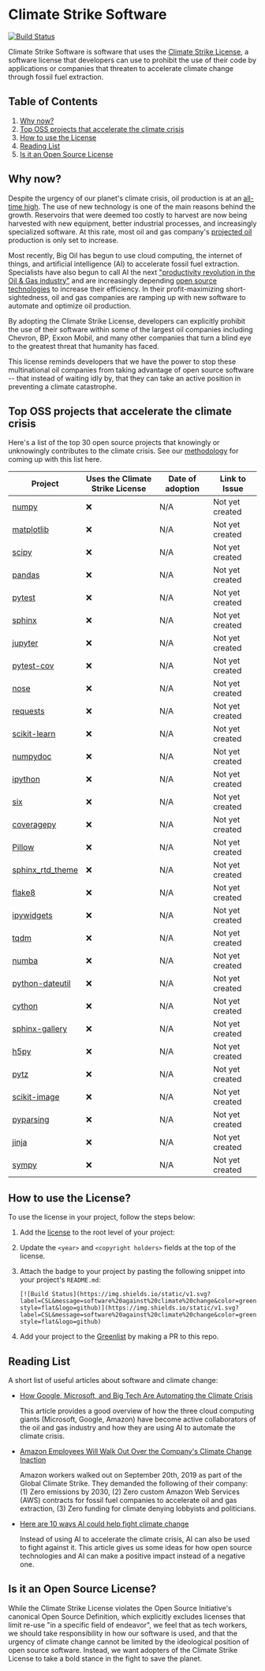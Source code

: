 # Climate Strike Software

[![Build Status](https://img.shields.io/static/v1.svg?label=CSL&message=software%20against%20climate%20change&color=green?style=flat&logo=github)](https://img.shields.io/static/v1.svg?label=CSL&message=software%20against%20climate%20change&color=green?style=flat&logo=github
)

Climate Strike Software is software that uses the [Climate Strike License](LICENSE), a software license that developers can use to prohibit the use of their code by applications or companies that threaten to accelerate climate change through fossil fuel extraction.

## Table of Contents
1. [Why now?](#why-now)
1. [Top OSS projects that accelerate the climate crisis](#top-oss-projects-that-accelerate-the-climate-crisis)
1. [How to use the License](#how-to-use-the-license)
1. [Reading List](#reading-list)
1. [Is it an Open Source License](#is-it-an-open-source-license)

## Why now?
Despite the urgency of our planet's climate crisis, oil production is at an [all-time high](https://www.indexmundi.com/energy/?product=oil&graph=production). The use of new technology is one of the main reasons behind the growth. Reservoirs that were deemed too costly to harvest are now being harvested with new equipment, better industrial processes, and increasingly specialized software. At this rate, most oil and gas company's [projected oil](https://www.theguardian.com/environment/2019/oct/10/oil-firms-barrels-markets) production is only set to increase.

Most recently, Big Oil has begun to use cloud computing, the internet of things, and artificial intelligence (AI) to accelerate fossil fuel extraction. Specialists have also begun to call AI the next ["productivity revolution in the Oil & Gas industry"](https://www.oilandgasiq.com/strategy-management-and-information/news/is-ai-the-next-revolution-for-the-oil-and-gas-industry) and are increasingly depending [open source technologies](https://www.hartenergy.com/exclusives/impact-big-data-open-source-oil-and-gas-29465) to increase their efficiency. In their profit-maximizing short-sightedness, oil and gas companies are ramping up with new software to automate and optimize oil production.

By adopting the Climate Strike License, developers can explicitly prohibit the use of their software within some of the largest oil companies including Chevron, BP, Exxon Mobil, and many other companies that turn a blind eye to the greatest threat that humanity has faced.

This license reminds developers that we have the power to stop these multinational oil companies from taking advantage of open source software -- that instead of waiting idly by, that they can take an active position in preventing a climate catastrophe.

## Top OSS projects that accelerate the climate crisis

Here's a list of the top 30 open source projects that knowingly or unknowingly contributes to the climate crisis. See our [methodology](..) for coming up with this list here.

| Project                                                | Uses the Climate Strike License | Date of adoption | Link to Issue   |
| ---                                                    | ---                             | ---              | ---             |
| [numpy](https://github.com/numpy/numpy) | :x: | N/A | Not yet created |
| [matplotlib](https://github.com/matplotlib/matplotlib) | :x: | N/A | Not yet created |
| [scipy](https://github.com/scipy/scipy) | :x: | N/A | Not yet created |
| [pandas](https://github.com/pandas-dev/pandas) | :x: | N/A | Not yet created |
| [pytest](https://github.com/pytest-dev/pytest) | :x: | N/A | Not yet created |
| [sphinx](https://github.com/sphinx-doc/sphinx) | :x: | N/A | Not yet created |
| [jupyter](https://github.com/jupyter/jupyter) | :x: | N/A | Not yet created |
| [pytest-cov](https://github.com/pytest-dev/pytest-cov) | :x: | N/A | Not yet created |
| [nose](https://github.com/nose-devs/nose) | :x: | N/A | Not yet created |
| [requests](https://github.com/psf/requests) | :x: | N/A | Not yet created |
| [scikit-learn](https://github.com/scikit-learn/scikit-learn) | :x: | N/A | Not yet created |
| [numpydoc](https://github.com/numpy/numpydoc) | :x: | N/A | Not yet created |
| [ipython](https://github.com/ipython/ipython) | :x: | N/A | Not yet created |
| [six](https://github.com/benjaminp/six) | :x: | N/A | Not yet created |
| [coveragepy](https://github.com/nedbat/coveragepy) | :x: | N/A | Not yet created |
| [Pillow](https://github.com/python-pillow/Pillow) | :x: | N/A | Not yet created |
| [sphinx_rtd_theme](https://github.com/readthedocs/sphinx_rtd_theme) | :x: | N/A | Not yet created |
| [flake8](https://github.com/onlytiancai/flake8) | :x: | N/A | Not yet created |
| [ipywidgets](https://github.com/jupyter-widgets/ipywidgets) | :x: | N/A | Not yet created |
| [tqdm](https://github.com/tqdm/tqdm) | :x: | N/A | Not yet created |
| [numba](https://github.com/numba/numba) | :x: | N/A | Not yet created |
| [python-dateutil](https://github.com/paxan/python-dateutil) | :x: | N/A | Not yet created |
| [cython](https://github.com/cython/cython) | :x: | N/A | Not yet created |
| [sphinx-gallery](https://github.com/sphinx-gallery/sphinx-gallery) | :x: | N/A | Not yet created |
| [h5py](https://github.com/h5py/h5py) | :x: | N/A | Not yet created |
| [pytz](https://github.com/stub42/pytz) | :x: | N/A | Not yet created |
| [scikit-image](https://github.com/scikit-image/scikit-image) | :x: | N/A | Not yet created |
| [pyparsing](https://github.com/pyparsing/pyparsing) | :x: | N/A | Not yet created |
| [jinja](https://github.com/pallets/jinja) | :x: | N/A | Not yet created |
| [sympy](https://github.com/sympy/sympy) | :x: | N/A | Not yet created |

## How to use the License?
To use the license in your project, follow the steps below:

1. Add the [license](LICENSE) to the root level of your project:

1. Update the `<year>` and `<copyright holders>` fields at the top of the license.

1. Attach the badge to your project by pasting the following snippet into your project's `README.md`:
    ```
    [![Build Status](https://img.shields.io/static/v1.svg?label=CSL&message=software%20against%20climate%20change&color=green?style=flat&logo=github)](https://img.shields.io/static/v1.svg?label=CSL&message=software%20against%20climate%20change&color=green?style=flat&logo=github)
    ```

1. Add your project to the [Greenlist](greenlist) by making a PR to this repo.

## Reading List
A short list of useful articles about software and climate change:

- [How Google, Microsoft, and Big Tech Are Automating the Climate Crisis](https://gizmodo.com/how-google-microsoft-and-big-tech-are-automating-the-1832790799)

  This article provides a good overview of how the three cloud computing giants (Microsoft, Google, Amazon) have become active collaborators of the oil and gas industry and how they are using AI to automate the climate crisis.

- [Amazon Employees Will Walk Out Over the Company's Climate Change Inaction](https://www.wired.com/story/amazon-walkout-climate-change/)

  Amazon workers walked out on September 20th, 2019 as part of the Global Climate Strike. They demanded the following of their company: (1) Zero emissions by 2030, (2) Zero custom Amazon Web Services (AWS) contracts for fossil fuel companies to accelerate oil and gas extraction, (3) Zero funding for climate denying lobbyists and politicians.

- [Here are 10 ways AI could help fight climate change](https://www.technologyreview.com/s/613838/ai-climate-change-machine-learning/)

  Instead of using AI to accelerate the climate crisis, AI can also be used to fight against it. This article gives us some ideas for how open source technologies and AI can make a positive impact instead of a negative one.

## Is it an Open Source License?

While the Climate Strike License violates the Open Source Initiative's canonical Open Source Definition, which explicitly excludes licenses that limit re-use "in a specific field of endeavor", we feel that as tech workers, we should take responsibility in how our software is used, and that the urgency of climate change cannot be limited by the ideological position of open source software. Instead, we want adopters of the Climate Strike License to take a bold stance in the fight to save the planet.
